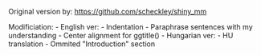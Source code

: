 Original version by: https://github.com/scheckley/shiny_mm

Modificiation:
	- English ver:
		- Indentation
		- Paraphrase sentences with my understanding
		- Center alignment for ggtitle()
	- Hungarian ver:
		- HU translation
		- Ommited "Introduction" section
